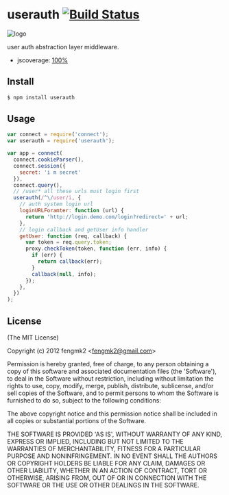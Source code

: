 userauth [![Build Status](https://secure.travis-ci.org/fengmk2/userauth.png)](http://travis-ci.org/fengmk2/userauth)
=======

![logo](https://raw.github.com/fengmk2/userauth/master/logo.png)

user auth abstraction layer middleware.

* jscoverage: [100%](http://fengmk2.github.com/coverage/userauth.html)

## Install

```bash
$ npm install userauth
```

## Usage

```js
var connect = require('connect');
var userauth = require('userauth');

var app = connect(
  connect.cookieParser(),
  connect.session({
    secret: 'i m secret'
  }),
  connect.query(),
  // /user* all these urls must login first
  userauth(/^\/user/i, {
    // auth system login url
    loginURLForamter: function (url) {
      return 'http://login.demo.com/login?redirect=' + url;
    },
    // login callback and getUser info handler
    getUser: function (req, callback) {
      var token = req.query.token;
      proxy.checkToken(token, function (err, info) {
        if (err) {
          return callback(err);
        }
        callback(null, info);
      });
    },
  })
);
```

## License 

(The MIT License)

Copyright (c) 2012 fengmk2 &lt;fengmk2@gmail.com&gt;

Permission is hereby granted, free of charge, to any person obtaining
a copy of this software and associated documentation files (the
'Software'), to deal in the Software without restriction, including
without limitation the rights to use, copy, modify, merge, publish,
distribute, sublicense, and/or sell copies of the Software, and to
permit persons to whom the Software is furnished to do so, subject to
the following conditions:

The above copyright notice and this permission notice shall be
included in all copies or substantial portions of the Software.

THE SOFTWARE IS PROVIDED 'AS IS', WITHOUT WARRANTY OF ANY KIND,
EXPRESS OR IMPLIED, INCLUDING BUT NOT LIMITED TO THE WARRANTIES OF
MERCHANTABILITY, FITNESS FOR A PARTICULAR PURPOSE AND NONINFRINGEMENT.
IN NO EVENT SHALL THE AUTHORS OR COPYRIGHT HOLDERS BE LIABLE FOR ANY
CLAIM, DAMAGES OR OTHER LIABILITY, WHETHER IN AN ACTION OF CONTRACT,
TORT OR OTHERWISE, ARISING FROM, OUT OF OR IN CONNECTION WITH THE
SOFTWARE OR THE USE OR OTHER DEALINGS IN THE SOFTWARE.